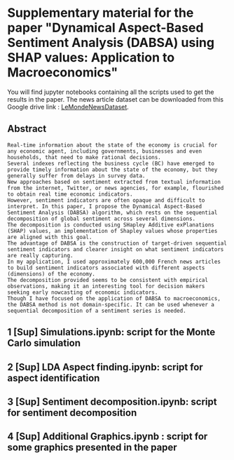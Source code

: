 # Supplementary material for the paper "Dynamical Aspect-Based Sentiment Analysis (DABSA) using SHAP values: Application to Macroeconomics"

You will find jupyter notebooks containing all the scripts used to get the results in the paper. 
The news article dataset can be downloaded from this Google drive link : [LeMondeNewsDataset](https://drive.google.com/file/d/12HAUtawOLkxfmWkrSbkXA6yn0195anV1/view?usp=sharing).

## Abstract

	Real-time information about the state of the economy is crucial for any economic agent, including governments, businesses and even households, that need to make rational decisions. 
	Several indexes reflecting the business cycle (BC) have emerged to provide timely information about the state of the economy, but they generally suffer from delays in survey data. 
	New approaches based on sentiment extracted from textual information from the internet, Twitter, or news agencies, for example, flourished to obtain real time economic indicators. 
	However, sentiment indicators are often opaque and difficult to interpret. In this paper, I propose the Dynamical Aspect-Based Sentiment Analysis (DABSA) algorithm, which rests on the sequential decomposition of global sentiment across several dimensions. 
	The decomposition is conducted using SHapley Additive exPlanations (SHAP) values, an implementation of Shapley values whose properties are aligned with this goal.  
	The advantage of DABSA is the construction of target-driven sequential sentiment indicators and clearer insight on what sentiment indicators are really capturing. 
	In my application, I used approximately 600,000 French news articles to build sentiment indicators associated with different aspects (dimensions) of the economy. 
	The decomposition provided seems to be consistent with empirical observations, making it an interesting tool for decision makers seeking early nowcasting of economic indicators. 
	Though I have focused on the application of DABSA to macroeconomics, the DABSA method is not domain-specific. It can be used whenever a sequential decomposition of a sentiment series is needed.


## 1 [Sup] Simulations.ipynb: script for the Monte Carlo simulation
## 2 [Sup] LDA Aspect finding.ipynb: script for aspect identification
## 3 [Sup] Sentiment decomposition.ipynb: script for sentiment decomposition 
## 4 [Sup] Additional Graphics.ipynb : script for some graphics presented in the paper